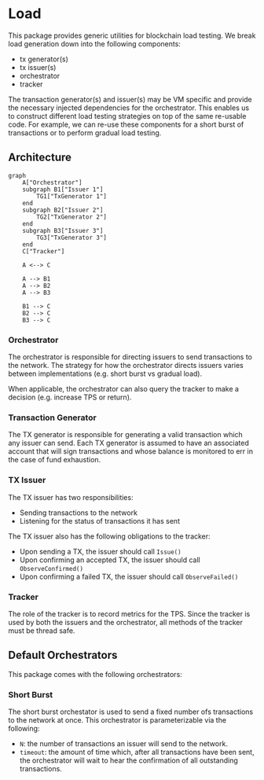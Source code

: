 # Load

This package provides generic utilities for blockchain load testing. We break load generation down into the following components:

- tx generator(s)
- tx issuer(s)
- orchestrator
- tracker

The transaction generator(s) and issuer(s) may be VM specific and provide the
necessary injected dependencies for the orchestrator. This enables us to
construct different load testing strategies on top of the same re-usable code.
For example, we can re-use these components for a short burst of transactions or
to perform gradual load testing.

## Architecture

```mermaid
graph
    A["Orchestrator"]
    subgraph B1["Issuer 1"]
        TG1["TxGenerator 1"]
    end
    subgraph B2["Issuer 2"]
        TG2["TxGenerator 2"]
    end
    subgraph B3["Issuer 3"]
        TG3["TxGenerator 3"]
    end
    C["Tracker"]

    A <--> C

    A --> B1
    A --> B2
    A --> B3

    B1 --> C
    B2 --> C
    B3 --> C
```

### Orchestrator

The orchestrator is responsible for directing issuers to send transactions to
the network. The strategy for how the orchestrator directs issuers varies
between implementations (e.g. short burst vs gradual load).

When applicable, the orchestrator can also query the tracker to make a decision
(e.g. increase TPS or return).

### Transaction Generator

The TX generator is responsible for generating a valid transaction which any
issuer can send. Each TX generator is assumed to have an associated account that
will sign transactions and whose balance is monitored to err in the case of fund exhaustion.

### TX Issuer

The TX issuer has two responsibilities:
- Sending transactions to the network
- Listening for the status of transactions it has sent

The TX issuer also has the following obligations to the tracker:

- Upon sending a TX, the issuer should call `Issue()`
- Upon confirming an accepted TX, the issuer should call `ObserveConfirmed()`
- Upon confirming a failed TX, the issuer should call `ObserveFailed()`

### Tracker

The role of the tracker is to record metrics for the TPS. Since the tracker is
used by both the issuers and the orchestrator, all methods of the tracker must
be thread safe.

## Default Orchestrators

This package comes with the following orchestrators:

### Short Burst

The short burst orchestator is used to send a fixed number ofs transactions to the network at
once. This orchestrator is parameterizable via the following:

- `N`: the number of transactions an issuer will send to the network.
- `timeout`: the amount of time which, after all transactions have been sent,
  the orchestrator will wait to hear the confirmation of all outstanding
  transactions. 
